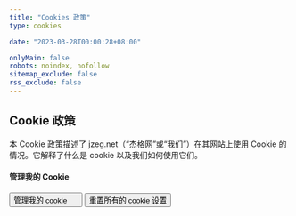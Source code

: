 ```yaml
---
title: "Cookies 政策"
type: cookies

date: "2023-03-28T00:00:28+08:00"

onlyMain: false
robots: noindex, nofollow
sitemap_exclude: false
rss_exclude: false
---
```


<div class="bg-body text-dark-emphasis py-5">
    <section>
        <div class="container">
            <h1>Cookie 政策</h1>
        </div>
    </section>
    <section></section>
    <section>
        <div class="container">
            <div class="row">
                <div class="col-md-7">
                    <p>本 Cookie 政策描述了 jzeg.net（“杰格网”或“我们”）在其网站上使用 Cookie 的情况。它解释了什么是 cookie 以及我们如何使用它们。</p>
                </div>
                <div class="col-md-4 offset-1">
                    <h4>管理我的 Cookie</h4>
                    <div class="d-flex flex-column row-gap-2">
                        <button class="btn btn-outline-secondary" type="button" onclick="CookieConsent.showPreferences();">管理我的 cookie <svg class="bi" width="16" height="16"><use href="#bi-cookie"></use></svg></button>
                        <button class="btn btn-outline-secondary" type="button" id="ResetCookieConsent">重置所有的 cookie 设置</button>
                    </div>
                </div>
            </div>
        </div>
    </section>
</div>